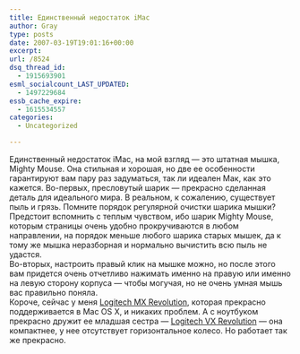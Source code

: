 ```yaml
---
title: Единственный недостаток iMac
author: Gray
type: posts
date: 2007-03-19T19:01:16+00:00
excerpt:
url: /8524
dsq_thread_id:
  - 1915693901
esml_socialcount_LAST_UPDATED:
  - 1497229684
essb_cache_expire:
  - 1615534557
categories:
  - Uncategorized

---
```








Единственный недостаток iMac, на мой взгляд &#8212; это штатная мышка, Mighty Mouse. Она стильная и хорошая, но две ее особенности гарантируют вам пару раз задуматься, так ли идеален Мак, как это кажется. Во-первых, пресловутый шарик &#8212; прекрасно сделанная деталь для идеального мира. В реальном, к сожалению, существует пыль и грязь. Помните порядок регулярной очистки шарика мышки? Предстоит вспомнить с теплым чувством, ибо шарик Mighty Mouse, которым страницы очень удобно прокручиваются в любом направлении, на порядок меньше любого шарика старых мышек, да к тому же мышка неразборная и нормально вычистить всю пыль не удастся.  
Во-вторых, настроить правый клик на мышке можно, но после этого вам придется очень отчетливо нажимать именно на правую или именно на левую сторону корпуса &#8212; чтобы могучая, но не очень умная мышь вас правильно поняла.  
Короче, сейчас у меня <a href="http://market.yandex.ru/model.xml?hid=723088&modelid=979432" target="_blank">Logitech MX Revolution</a>, которая прекрасно поддерживается в Mac OS X, и никаких проблем. А с ноутбуком прекрасно дружит ее младшая сестра &#8212; <a href="http://market.yandex.ru/model.xml?hid=723088&modelid=979431" target="_blank">Logitech VX Revolution</a> &#8212; она компактнее, у нее отсутствует горизонтальное колесо. Но работает так же прекрасно.